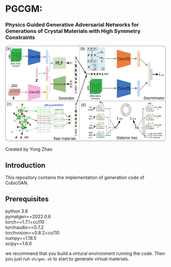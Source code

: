 # PGCGM:
### Physics Guided Generative Adversarial Networks for Generations of Crystal Materials with High Symmetry Constraints

<img src="mainframe.png" height="300px">

Created by Yong Zhao

## Introduction

This repository contains the implementation of generation code of CubicGAN.
## Prerequisites
python 3.8  
pymatgen==2022.0.6  
torch==1.7.1+cu110  
torchaudio==0.7.2  
torchvision==0.8.2+cu110  
numpy==1.19.5  
scipy==1.6.0  

we recommend that you build a virtural environment running the code. Then you just run `sh/gen.sh` to start to generate virtual materials.
